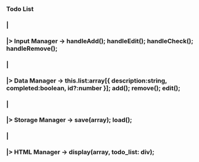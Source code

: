 ### Todo List
###  |
###  |> Input Manager -> handleAdd(); handleEdit(); handleCheck(); handleRemove();
###  |
###  |> Data Manager -> this.list:array[{ description:string, completed:boolean, id?:number }]; add(); remove(); edit();
###  |
###  |> Storage Manager -> save(array); load();
###  |
###  |> HTML Manager -> display(array, todo_list: div);
